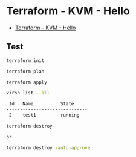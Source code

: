 # Terraform - KVM - Hello

* [Terraform - KVM - Hello](https://www.youtube.com/watch?v=D52D4z-9AQM&list=PL98Ky4zUU6hunuznC4JJGj1iao4PNoZX_&index=7)

## Test

```sh
terraform init

terraform plan

terraform apply
```

```sh
virsh list --all

 Id   Name          State
------------------------------
 2    test1         running
```


```sh
terraform destroy

or

terraform destroy -auto-approve
```
